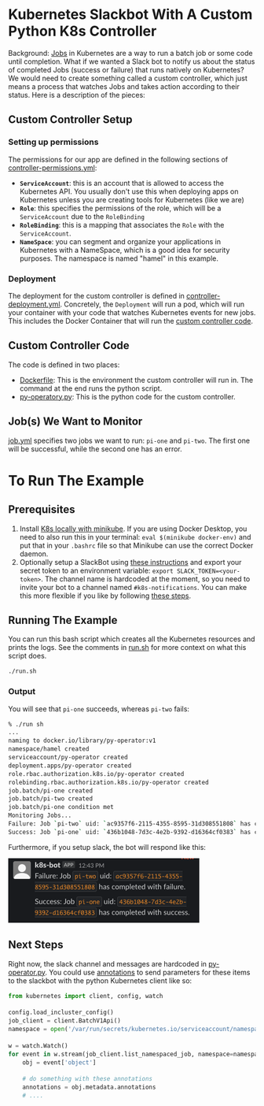 # Kubernetes Slackbot With A Custom Python K8s Controller

Background: [Jobs](https://kubernetes.io/docs/concepts/workloads/controllers/job/) in Kubernetes are a way to run a batch job or some code until completion.  What if we wanted a Slack bot to notify us about the status of completed Jobs (success or failure) that runs natively on Kubernetes?  We would need to create something called a custom controller, which just means a process that watches Jobs and takes action according to their status. Here is a description of the pieces:

## Custom Controller Setup

### Setting up permissions

The permissions for our app are defined in the following sections of [controller-permissions.yml](./controller-permissions.yml):

- **`ServiceAccount`**: this is an account that is allowed to access the Kubernetes API.  You usually don't use this when deploying apps on Kubernetes unless you are creating tools for Kubernetes (like we are)
- **`Role`**: this specifies the permissions of the role, which will be a `ServiceAccount` due to the `RoleBinding`
- **`RoleBinding`**: this is a mapping that associates the `Role` with the `ServiceAccount`.
- **`NameSpace`**: you can segment and organize your applications in Kubernetes with a NameSpace, which is a good idea for security purposes.  The namespace is named "hamel" in this example.

### Deployment

The deployment for the custom controller is defined in [controller-deployment.yml](controller-deployment.yml).  Concretely, the `Deployment` will run a pod, which will run your container with your code that watches Kubernetes events for new jobs.  This includes the Docker Container that will run the [custom controller code](#custom-controller-code).


## Custom Controller Code

The code is defined in two places:

- [Dockerfile](./Dockerfile): This is the environment the custom controller will run in.  The command at the end runs the python script.
- [py-operatory.py](./py-operator.py): This is the python code for the custom controller.

## Job(s) We Want to Monitor

[job.yml](./job.yml) specifies two jobs we want to run: `pi-one` and `pi-two`.  The first one will be successful, while the second one has an error.


# To Run The Example

## Prerequisites

1. Install [K8s locally with minikube](https://minikube.sigs.k8s.io/docs/start/).  If you are using Docker Desktop, you need to also run this in your terminal: `eval $(minikube docker-env)` and put that in your `.bashrc` file so that Minikube can use the correct Docker daemon.
2. Optionally setup a SlackBot using [these instructions]( https://www.pragnakalp.com/create-slack-bot-using-python-tutorial-with-examples/) and export your secret token to an environment variable: `export SLACK_TOKEN=<your-token>`.  The channel name is hardcoded at the moment, so you need to invite your bot to a channel named `#k8s-notifications`.  You can make this more flexible if you like by following [these steps](#next-steps).

## Running The Example

You can run this bash script which creates all the Kubernetes resources and prints the logs. See the comments in [run.sh](./run.sh) for more context on what this script does.

```bash
./run.sh
```

### Output

You will see that `pi-one` succeeds, whereas `pi-two` fails:

```bash
% ./run sh
...
naming to docker.io/library/py-operator:v1
namespace/hamel created
serviceaccount/py-operator created
deployment.apps/py-operator created
role.rbac.authorization.k8s.io/py-operator created
rolebinding.rbac.authorization.k8s.io/py-operator created
job.batch/pi-one created
job.batch/pi-two created
job.batch/pi-one condition met
Monitoring Jobs...
Failure: Job `pi-two` uid: `ac9357f6-2115-4355-8595-31d308551808` has completed with failure.
Success: Job `pi-one` uid: `436b1048-7d3c-4e2b-9392-d16364cf0383` has completed with success.
```

Furthermore, if you setup slack, the bot will respond like this:

![](slack.png)


## Next Steps

Right now, the slack channel and messages are hardcoded in [py-operator.py](./py-operator.py).  You could use [annotations](https://kubernetes.io/docs/concepts/overview/working-with-objects/annotations/) to send parameters for these items to the slackbot with the python Kubernetes client like so:

```python
from kubernetes import client, config, watch

config.load_incluster_config()
job_client = client.BatchV1Api()
namespace = open('/var/run/secrets/kubernetes.io/serviceaccount/namespace').read()

w = watch.Watch()
for event in w.stream(job_client.list_namespaced_job, namespace=namespace):
    obj = event['object']

    # do something with these annotations
    annotations = obj.metadata.annotations
    # ....
```


